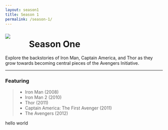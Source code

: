 ```yaml
---
layout: season1
title: Season 1
permalink: /season-1/
---
```


<img src="../assets/images/seasonOne_450px.jpg" style="float: left; padding: 10px 60px 10px 0px;" />

# Season One

Explore the backstories of Iron Man, Captain America, and Thor as they grow towards becoming central pieces of the Avengers Initiative.

* * *

### Featuring
> * Iron Man (2008)
> * Iron Man 2 (2010)
> * Thor (2011)
> * Captain America: The First Avenger (2011)
> * The Avengers (2012)

<p style="clear: both;">hello world</p>
